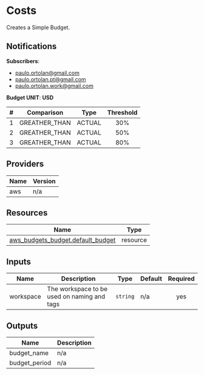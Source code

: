<!-- BEGIN_TF_DOCS -->
# Costs

Creates a Simple Budget.

## Notifications

**Subscribers**:

* paulo.ortolan@gmail.com
* paulo.ortolan.pt@gmail.com
* paulo.ortolan.work@gmail.com

**Budget UNIT**: **USD**

| # | Comparison | Type | Threshold |
|:-:|:----------:|:----:|:---------:|
| 1 | GREATHER_THAN | ACTUAL | 30% |
| 2 | GREATHER_THAN | ACTUAL | 50% |
| 3 | GREATHER_THAN | ACTUAL | 80% |

## Providers

| Name | Version |
|------|---------|
| aws | n/a |
## Resources

| Name | Type |
|------|------|
| [aws_budgets_budget.default_budget](https://registry.terraform.io/providers/hashicorp/aws/latest/docs/resources/budgets_budget) | resource |
## Inputs

| Name | Description | Type | Default | Required |
|------|-------------|------|---------|:--------:|
| workspace | The workspace to be used on naming and tags | `string` | n/a | yes |
## Outputs

| Name | Description |
|------|-------------|
| budget\_name | n/a |
| budget\_period | n/a |
<!-- END_TF_DOCS -->    